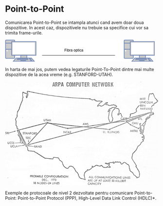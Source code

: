 # Point-to-Point

Comunicarea Point-to-Point se intampla atunci cand avem doar doua dispozitive.
In acest caz, dispozitivele nu trebuie sa specifice cui vor sa trimita
frame-urile.

![](images/point_to_point.png)

In harta de mai jos, putem vedea legaturile Point-To-Point dintre mai multe
dispozitive de la acea vreme (e.g. STANFORD-UTAH).

![](images/arpanet_1970_map.png)

Exemple de protocoale de nivel 2 dezvoltate pentru comunicare Point-to-Point:
Point-to-Point Protocol (PPP), High-Level Data Link Control (HDLC)*.
